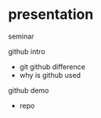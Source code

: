 # presentation
seminar


github intro
- git github difference
- why is github used

github demo
- repo



